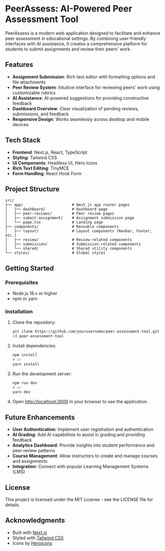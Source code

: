 # PeerAssess: AI-Powered Peer Assessment Tool

PeerAssess is a modern web application designed to facilitate and enhance peer assessment in educational settings. By combining user-friendly interfaces with AI assistance, it creates a comprehensive platform for students to submit assignments and review their peers' work.

## Features

- **Assignment Submission**: Rich text editor with formatting options and file attachments
- **Peer Review System**: Intuitive interface for reviewing peers' work using customizable rubrics
- **AI Assistance**: AI-powered suggestions for providing constructive feedback
- **Dashboard Overview**: Clear visualization of pending reviews, submissions, and feedback
- **Responsive Design**: Works seamlessly across desktop and mobile devices

## Tech Stack

- **Frontend**: Next.js, React, TypeScript
- **Styling**: Tailwind CSS
- **UI Components**: Headless UI, Hero Icons
- **Rich Text Editing**: TinyMCE
- **Form Handling**: React Hook Form

## Project Structure

```
src/
├── app/                      # Next.js app router pages
│   ├── dashboard/            # Dashboard page
│   ├── peer-reviews/         # Peer review pages
│   ├── submit-assignment/    # Assignment submission page
│   └── page.tsx              # Landing page
├── components/               # Reusable components
│   ├── layout/               # Layout components (Navbar, Footer, etc.)
│   ├── review/               # Review-related components
│   ├── submission/           # Submission-related components
│   └── shared/               # Shared utility components
└── styles/                   # Global styles
```

## Getting Started

### Prerequisites

- Node.js 18.x or higher
- npm or yarn

### Installation

1. Clone the repository:
   ```bash
   git clone https://github.com/yourusername/peer-assessment-tool.git
   cd peer-assessment-tool
   ```

2. Install dependencies:
   ```bash
   npm install
   # or
   yarn install
   ```

3. Run the development server:
   ```bash
   npm run dev
   # or
   yarn dev
   ```

4. Open [http://localhost:3000](http://localhost:3000) in your browser to see the application.

## Future Enhancements

- **User Authentication**: Implement user registration and authentication
- **AI Grading**: Add AI capabilities to assist in grading and providing feedback
- **Analytics Dashboard**: Provide insights into student performance and peer review patterns
- **Course Management**: Allow instructors to create and manage courses and assignments
- **Integration**: Connect with popular Learning Management Systems (LMS)

## License

This project is licensed under the MIT License - see the LICENSE file for details.

## Acknowledgments

- Built with [Next.js](https://nextjs.org/)
- Styled with [Tailwind CSS](https://tailwindcss.com/)
- Icons by [Heroicons](https://heroicons.com/)
